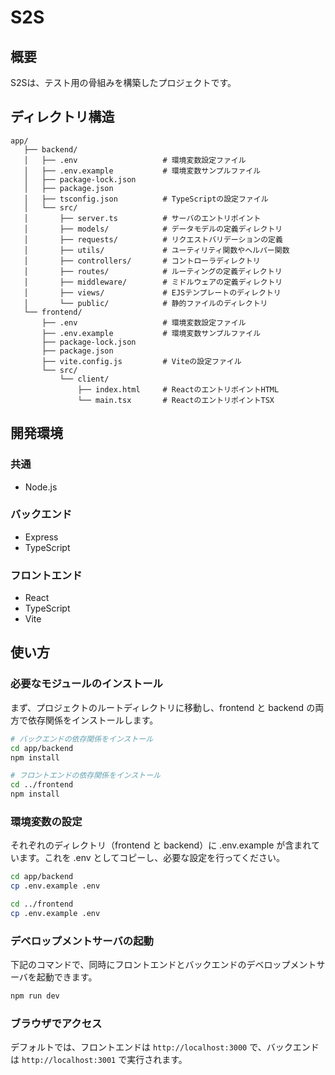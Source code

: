 # S2S
## 概要
S2Sは、テスト用の骨組みを構築したプロジェクトです。

## ディレクトリ構造
```
app/
   ├── backend/
   │   ├── .env                   # 環境変数設定ファイル
   │   ├── .env.example           # 環境変数サンプルファイル
   │   ├── package-lock.json
   │   ├── package.json
   │   ├── tsconfig.json          # TypeScriptの設定ファイル
   │   └── src/
   │       ├── server.ts          # サーバのエントリポイント
   │       ├── models/            # データモデルの定義ディレクトリ
   │       ├── requests/          # リクエストバリデーションの定義
   │       ├── utils/             # ユーティリティ関数やヘルパー関数
   │       ├── controllers/       # コントローラディレクトリ
   │       ├── routes/            # ルーティングの定義ディレクトリ
   │       ├── middleware/        # ミドルウェアの定義ディレクトリ
   │       ├── views/             # EJSテンプレートのディレクトリ
   │       └── public/            # 静的ファイルのディレクトリ
   └── frontend/
       ├── .env                   # 環境変数設定ファイル
       ├── .env.example           # 環境変数サンプルファイル
       ├── package-lock.json
       ├── package.json
       ├── vite.config.js         # Viteの設定ファイル
       └── src/
           └── client/
               ├── index.html     # ReactのエントリポイントHTML
               └── main.tsx       # ReactのエントリポイントTSX
```

## 開発環境
### 共通
* Node.js
### バックエンド
* Express
* TypeScript
### フロントエンド
* React
* TypeScript
* Vite

## 使い方
### 必要なモジュールのインストール
まず、プロジェクトのルートディレクトリに移動し、frontend と backend の両方で依存関係をインストールします。
```bash
# バックエンドの依存関係をインストール
cd app/backend
npm install

# フロントエンドの依存関係をインストール
cd ../frontend
npm install
```
### 環境変数の設定
それぞれのディレクトリ（frontend と backend）に .env.example が含まれています。これを .env としてコピーし、必要な設定を行ってください。
```bash
cd app/backend
cp .env.example .env

cd ../frontend
cp .env.example .env
```
### デベロップメントサーバの起動
下記のコマンドで、同時にフロントエンドとバックエンドのデベロップメントサーバを起動できます。
```bash
npm run dev
```
### ブラウザでアクセス
デフォルトでは、フロントエンドは `http://localhost:3000` で、バックエンドは `http://localhost:3001` で実行されます。
